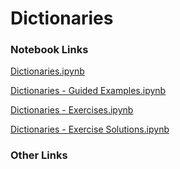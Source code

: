 # Dictionaries

### Notebook Links

[Dictionaries.ipynb](https://colab.research.google.com/drive/1-qY62_yUhQhJq-Q9hEENmypEroMwC_o3?usp=sharing)

[Dictionaries - Guided Examples.ipynb](https://colab.research.google.com/drive/1sdNZWkO1UFUYmdOehXZg9X2KPEPsrjo4?usp=sharing)

[Dictionaries - Exercises.ipynb](https://colab.research.google.com/drive/18sUMKBdD7Tqm_8MwJaK99boqQvejlxPB?usp=sharing)

[Dictionaries - Exercise Solutions.ipynb](https://colab.research.google.com/drive/1GfBwJS_M17jIGZoFjtFWOZ3hrW7iOmi4?usp=sharing)

### Other Links

